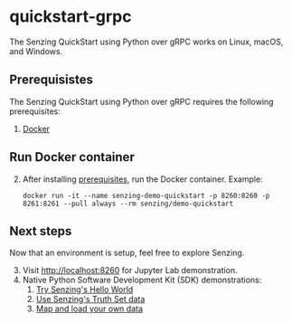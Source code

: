 # quickstart-grpc

The Senzing QuickStart using Python over gRPC works on Linux, macOS, and Windows.

## Prerequisistes

The Senzing QuickStart using Python over gRPC requires the following prerequisites:

1. [Docker]

## Run Docker container

2. After installing [prerequisites], run the Docker container.
   Example:

    ```console
    docker run -it --name senzing-demo-quickstart -p 8260:8260 -p 8261:8261 --pull always --rm senzing/demo-quickstart

    ```

## Next steps

Now that an environment is setup, feel free to explore Senzing.

3. Visit [http://localhost:8260] for Jupyter Lab demonstration.
1. Native Python Software Development Kit (SDK) demonstrations:
    1. [Try Senzing's Hello World]
    1. [Use Senzing's Truth Set data]
    1. [Map and load your own data]

[Docker]: https://github.com/senzing-garage/knowledge-base/blob/main/WHATIS/docker.md
[http://localhost:8260]: http://localhost:8260
[Map and load your own data]: map-and-load-your-own-data.md
[prerequisites]: #prerequisistes
[Try Senzing's Hello World]: hello-world.md
[Use Senzing's Truth Set data]: use-senzings-truth-set-data.md
